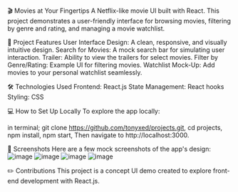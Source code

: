 🎬 Movies at Your Fingertips
A Netflix-like movie UI built with React. This project demonstrates a user-friendly interface for browsing movies, filtering by genre and rating, and managing a movie watchlist.

🚀 Project Features
User Interface Design: A clean, responsive, and visually intuitive design.
Search for Movies: A mock search bar for simulating user interaction.
Trailer: Ability to view the trailers for select movies.
Filter by Genre/Rating: Example UI for filtering movies.
Watchlist Mock-Up: Add movies to your personal watchlist seamlessly.

🛠️ Technologies Used
Frontend: React.js
State Management: React hooks
Styling: CSS

💻 How to Set Up Locally
To explore the app locally:

in terminal;
git clone https://github.com/tonyxed/projects.git,
cd projects,
npm install,
npm start,
Then navigate to http://localhost:3000.

📜 Screenshots
Here are a few mock screenshots of the app's design:
![image](https://github.com/user-attachments/assets/78fbaad1-5247-4673-a951-e61fb4e2f92b)
![image](https://github.com/user-attachments/assets/051236bf-5e67-43f0-a329-a7cca5188b6a)
![image](https://github.com/user-attachments/assets/b5541e03-c37b-49bd-8832-7fd886251303)
![image](https://github.com/user-attachments/assets/9cbf240f-adfd-4477-b7f6-83937165a4f0)


✏️ Contributions
This project is a concept UI demo created to explore front-end development with React.js.
